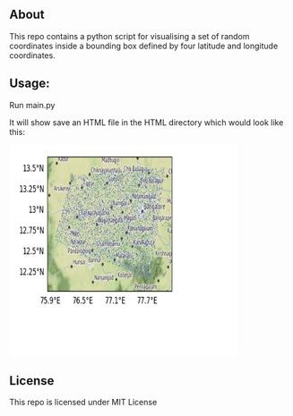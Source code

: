 ## About
This repo contains a python script for visualising a set of random coordinates inside a bounding box defined by four latitude and longitude coordinates.

## Usage:

Run main.py

It will show save an HTML file in the HTML directory which would look like this:

![](images/map_output.png)

## License
This repo is licensed under MIT License
